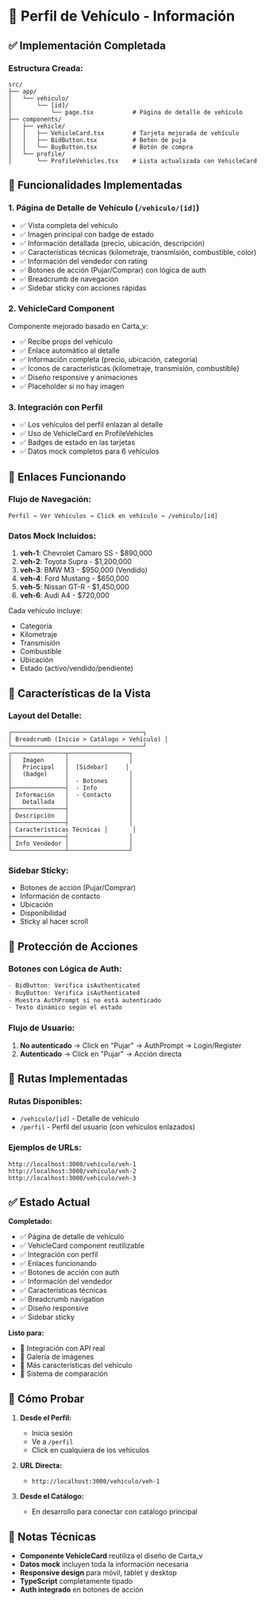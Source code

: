 # 🚗 Perfil de Vehículo - Información

## ✅ Implementación Completada

### **Estructura Creada:**
```
src/
├── app/
│   └── vehiculo/
│       └── [id]/
│           └── page.tsx           # Página de detalle de vehículo
├── components/
│   ├── vehicle/
│   │   ├── VehicleCard.tsx        # Tarjeta mejorada de vehículo
│   │   ├── BidButton.tsx          # Botón de puja
│   │   └── BuyButton.tsx          # Botón de compra
│   └── profile/
│       └── ProfileVehicles.tsx    # Lista actualizada con VehicleCard
```

## 🎯 Funcionalidades Implementadas

### **1. Página de Detalle de Vehículo** (`/vehiculo/[id]`)
- ✅ Vista completa del vehículo
- ✅ Imagen principal con badge de estado
- ✅ Información detallada (precio, ubicación, descripción)
- ✅ Características técnicas (kilometraje, transmisión, combustible, color)
- ✅ Información del vendedor con rating
- ✅ Botones de acción (Pujar/Comprar) con lógica de auth
- ✅ Breadcrumb de navegación
- ✅ Sidebar sticky con acciones rápidas

### **2. VehicleCard Component**
Componente mejorado basado en Carta_v:
- ✅ Recibe props del vehículo
- ✅ Enlace automático al detalle
- ✅ Información completa (precio, ubicación, categoría)
- ✅ Iconos de características (kilometraje, transmisión, combustible)
- ✅ Diseño responsive y animaciones
- ✅ Placeholder si no hay imagen

### **3. Integración con Perfil**
- ✅ Los vehículos del perfil enlazan al detalle
- ✅ Uso de VehicleCard en ProfileVehicles
- ✅ Badges de estado en las tarjetas
- ✅ Datos mock completos para 6 vehículos

## 🔗 Enlaces Funcionando

### **Flujo de Navegación:**
```
Perfil → Ver Vehículos → Click en vehículo → /vehiculo/[id]
```

### **Datos Mock Incluidos:**
1. **veh-1**: Chevrolet Camaro SS - $890,000
2. **veh-2**: Toyota Supra - $1,200,000
3. **veh-3**: BMW M3 - $950,000 (Vendido)
4. **veh-4**: Ford Mustang - $650,000
5. **veh-5**: Nissan GT-R - $1,450,000
6. **veh-6**: Audi A4 - $720,000

Cada vehículo incluye:
- Categoría
- Kilometraje
- Transmisión
- Combustible
- Ubicación
- Estado (activo/vendido/pendiente)

## 🎨 Características de la Vista

### **Layout del Detalle:**
```
┌─────────────────────────────────────┐
│ Breadcrumb (Inicio > Catálogo > Vehículo) │
└─────────────────────────────────────┘
┌───────────────┬─────────────────┐
│   Imagen      │                 │
│   Principal   │  [Sidebar]     │
│   (badge)     │                 │
│               │  - Botones      │
├───────────────┤  - Info         │
│ Información   │  - Contacto     │
│   Detallada   │                 │
├───────────────┤                 │
│ Descripción   │                 │
├───────────────┤                 │
│ Características Técnicas │       │
├───────────────┤                 │
│ Info Vendedor │                 │
└───────────────┴─────────────────┘
```

### **Sidebar Sticky:**
- Botones de acción (Pujar/Comprar)
- Información de contacto
- Ubicación
- Disponibilidad
- Sticky al hacer scroll

## 🔐 Protección de Acciones

### **Botones con Lógica de Auth:**
```typescript
- BidButton: Verifica isAuthenticated
- BuyButton: Verifica isAuthenticated
- Muestra AuthPrompt si no está autenticado
- Texto dinámico según el estado
```

### **Flujo de Usuario:**
1. **No autenticado** → Click en "Pujar" → AuthPrompt → Login/Register
2. **Autenticado** → Click en "Pujar" → Acción directa

## 🎯 Rutas Implementadas

### **Rutas Disponibles:**
- `/vehiculo/[id]` - Detalle de vehículo
- `/perfil` - Perfil del usuario (con vehículos enlazados)

### **Ejemplos de URLs:**
```
http://localhost:3000/vehiculo/veh-1
http://localhost:3000/vehiculo/veh-2
http://localhost:3000/vehiculo/veh-3
```

## ✅ Estado Actual

**Completado:**
- ✅ Página de detalle de vehículo
- ✅ VehicleCard component reutilizable
- ✅ Integración con perfil
- ✅ Enlaces funcionando
- ✅ Botones de acción con auth
- ✅ Información del vendedor
- ✅ Características técnicas
- ✅ Breadcrumb navigation
- ✅ Diseño responsive
- ✅ Sidebar sticky

**Listo para:**
- 🔄 Integración con API real
- 🔄 Galería de imágenes
- 🔄 Más características del vehículo
- 🔄 Sistema de comparación

## 🚀 Cómo Probar

1. **Desde el Perfil:**
   - Inicia sesión
   - Ve a `/perfil`
   - Click en cualquiera de los vehículos

2. **URL Directa:**
   - `http://localhost:3000/vehiculo/veh-1`

3. **Desde el Catálogo:**
   - En desarrollo para conectar con catálogo principal

## 📝 Notas Técnicas

- **Componente VehicleCard** reutiliza el diseño de Carta_v
- **Datos mock** incluyen toda la información necesaria
- **Responsive design** para móvil, tablet y desktop
- **TypeScript** completamente tipado
- **Auth integrado** en botones de acción


